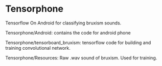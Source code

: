# Tensorphone
Tensorflow On Android for classifying bruxism sounds.

Tensorphone/Android: contains the code for android phone

Tensorphone/tensorboard_bruxism: tensorflow code for building and training convolutional network. 

Tensorphone/Resources: Raw .wav sound of bruxism. Used for training. 
